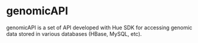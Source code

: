 genomicAPI
==========

genomicAPI is a set of API developed with Hue SDK for accessing genomic data stored in various databases (HBase, MySQL, etc).
